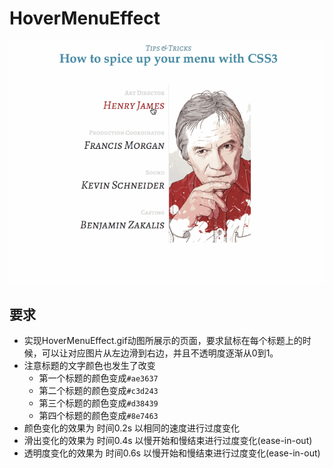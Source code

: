 # HoverMenuEffect
![](HoverMenuEffect.gif)
## 要求

- 实现HoverMenuEffect.gif动图所展示的页面，要求鼠标在每个标题上的时候，可以让对应图片从左边滑到右边，并且不透明度逐渐从0到1。
- 注意标题的文字颜色也发生了改变
  - 第一个标题的颜色变成`#ae3637`
  - 第二个标题的颜色变成`#c3d243`
  - 第三个标题的颜色变成`#d38439`
  - 第四个标题的颜色变成`#8e7463`
- 颜色变化的效果为 时间0.2s 以相同的速度进行过度变化
- 滑出变化的效果为 时间0.4s 以慢开始和慢结束进行过度变化(ease-in-out)
- 透明度变化的效果为 时间0.6s 以慢开始和慢结束进行过度变化(ease-in-out)
